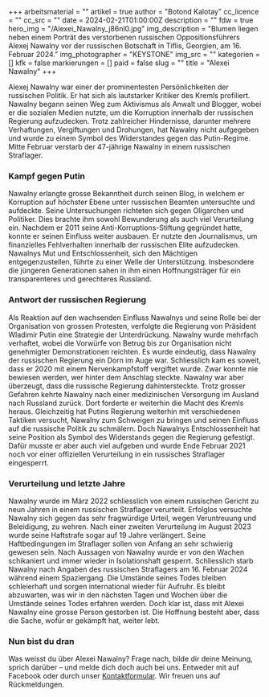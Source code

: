 +++
arbeitsmaterial = ""
artikel = true
author = "Botond Kalotay"
cc_licence = ""
cc_src = ""
date = 2024-02-21T01:00:00Z
description = ""
fdw = true
hero_img = "/Alexei_Nawalny_j86nl0.jpg"
img_description = "Blumen liegen neben einem Porträt des verstorbenen russischen Oppositionsführers Alexej Nawalny vor der russischen Botschaft in Tiflis, Georgien, am 16. Februar 2024."
img_photographer = "KEYSTONE"
img_src = ""
kategorien = []
kfk = false
markierungen = []
paid = false
slug = ""
title = "Alexei Nawalny"
+++

Alexej Nawalny war einer der prominentesten Persönlichkeiten der russischen Politik. Er hat sich als lautstarker Kritiker des Kremls profiliert. Nawalny begann seinen Weg zum Aktivismus als Anwalt und Blogger, wobei er die sozialen Medien nutzte, um die Korruption innerhalb der russischen Regierung aufzudecken. Trotz zahlreicher Hindernisse, darunter mehrere Verhaftungen, Vergiftungen und Drohungen, hat Nawalny nicht aufgegeben und wurde zu einem Symbol des Widerstandes gegen das Putin-Regime. Mitte Februar verstarb der 47-jährige Nawalny in einem russischen Straflager.

### Kampf gegen Putin

Nawalny erlangte grosse Bekanntheit durch seinen Blog, in welchem er Korruption auf höchster Ebene unter russischen Beamten untersuchte und aufdeckte. Seine Untersuchungen richteten sich gegen Oligarchen und Politiker. Dies brachte ihm sowohl Bewunderung als auch viel Verurteilung ein. Nachdem er 2011 seine Anti-Korruptions-Stiftung gegründet hatte, konnte er seinen Einfluss weiter ausbauen. Er nutzte den Journalismus, um finanzielles Fehlverhalten innerhalb der russischen Elite aufzudecken. Nawalnys Mut und Entschlossenheit, sich den Mächtigen entgegenzustellen, führte zu einer Welle der Unterstützung. Insbesondere die jüngeren Generationen sahen in ihm einen Hoffnungsträger für ein transparenteres und gerechteres Russland.

### Antwort der russischen Regierung

Als Reaktion auf den wachsenden Einfluss Nawalnys und seine Rolle bei der Organisation von grossen Protesten, verfolgte die Regierung von Präsident Wladimir Putin eine Strategie der Unterdrückung. Nawalny wurde mehrfach verhaftet, wobei die Vorwürfe von Betrug bis zur Organisation nicht genehmigter Demonstrationen reichten. Es wurde eindeutig, dass Nawalny der russischen Regierung ein Dorn im Auge war. Schliesslich kam es soweit, dass er 2020 mit einem Nervenkampfstoff vergiftet wurde. Zwar konnte nie bewiesen werden, wer hinter dem Anschlag steckte. Nawalny war aber überzeugt, dass die russische Regierung dahintersteckte. Trotz grosser Gefahren kehrte Nawalny nach einer medizinischen Versorgung im Ausland nach Russland zurück. Dort forderte er weiterhin die Macht des Kremls heraus. Gleichzeitig hat Putins Regierung weiterhin mit verschiedenen Taktiken versucht, Nawalny zum Schweigen zu bringen und seinen Einfluss auf die russische Politik zu schmälern. Doch Nawalnys Entschlossenheit hat seine Position als Symbol des Widerstands gegen die Regierung gefestigt. Dafür musste er aber auch viel aufgeben und wurde Ende Februar 2021 noch vor einer offiziellen Verurteilung in ein russisches Straflager eingesperrt.

### Verurteilung und letzte Jahre

Nawalny wurde im März 2022 schliesslich von einem russischen Gericht zu neun Jahren in einem russischen Straflager verurteilt. Erfolglos versuchte Nawalny sich gegen das sehr fragwürdige Urteil, wegen Veruntreuung und Beleidigung, zu wehren. Nach einer zweiten Verurteilung im August 2023 wurde seine Haftstrafe sogar auf 19 Jahre verlängert. Seine Haftbedingungen im Straflager sollen von Anfang an sehr schwierig gewesen sein. Nach Aussagen von Nawalny wurde er von den Wachen schikaniert und immer wieder in Isolationshaft gesperrt. Schliesslich starb Nawalny nach Angaben des russischen Straflagers am 16. Februar 2024 während einem Spaziergang. Die Umstände seines Todes bleiben schleierhaft und sorgen international wieder für Aufruhr. Es bleibt abzuwarten, was wir in den nächsten Tagen und Wochen über die Umstände seines Todes erfahren werden. Doch klar ist, dass mit Alexei Nawalny eine grosse Person gestorben ist. Die Hoffnung besteht aber, dass die Sache, wofür er gekämpft hat, weiter lebt.

### Nun bist du dran

Was weisst du über Alexei Nawalny? Frage nach, bilde dir deine Meinung, sprich darüber – und melde dich doch auch bei uns. Entweder mit auf Facebook oder durch unser [Kontaktformular](https://www.chinderzytig.ch/kontakt/). Wir freuen uns auf Rückmeldungen.
